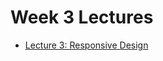 # Week 3 Lectures

- [Lecture 3: Responsive Design](https://app.mural.co/t/dialexa9735/m/dialexa9735/1662681103946/fe2b8b7017c5f466596d33519654fdb448293c52?sender=c0e71ef0-39a0-41c6-b9a7-02d1f7944516)